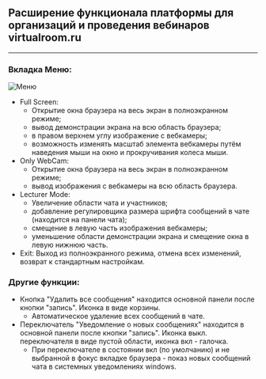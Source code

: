 ## Расширение функционала платформы для организаций и проведения вебинаров virtualroom.ru

---

### Вкладка Меню:
![Меню](https://github.com/Eugene9533/tampermonkey.mirapolis/main/pic/Меню.png)
- Full Screen: 
  - Открытие окна браузера на весь экран в полноэкранном режиме; 
  - вывод демонстрации экрана на всю область браузера;
  - в правом верхнем углу изображение с вебкамеры;
  - возможность изменять масштаб элемента вебкамеры путём наведения мыши на окно и прокручивания колеса мыши.
- Only WebCam: 
  - Открытие окна браузера на весь экран в полноэкранном режиме; 
  - вывод изображения с вебкамеры на всю область браузера.
- Lecturer Mode: 
  - Увеличение области чата и участников;
  - добавление регулировщика размера шрифта сообщений в чате (находится на панели чата);
  - смещение в левую часть изображения вебкамеры;
  - уменьшение области демонстрации экрана и смещение окна в левую нижнюю часть.
- Exit: Выход из полноэкранного режима, отмена всех изменений, возврат к стандартным настройкам.

### Другие функции:
- Кнопка "Удалить все сообщения" находится основной панели после кнопки "запись". Иконка в виде корзины.
  - Автоматическое удаление всех сообщений в чате.
- Переключатель "Уведомление о новых сообщениях" находится в основной панели после кнопки "запись". Иконка выкл. переключателя в виде пустой области, иконка вкл - галочка.
  - При переключателе в состоянии вкл (по умолчанию) и не выбранной в фокус вкладке браузера - показ новых сообщений чата в системных уведомлениях windows.
